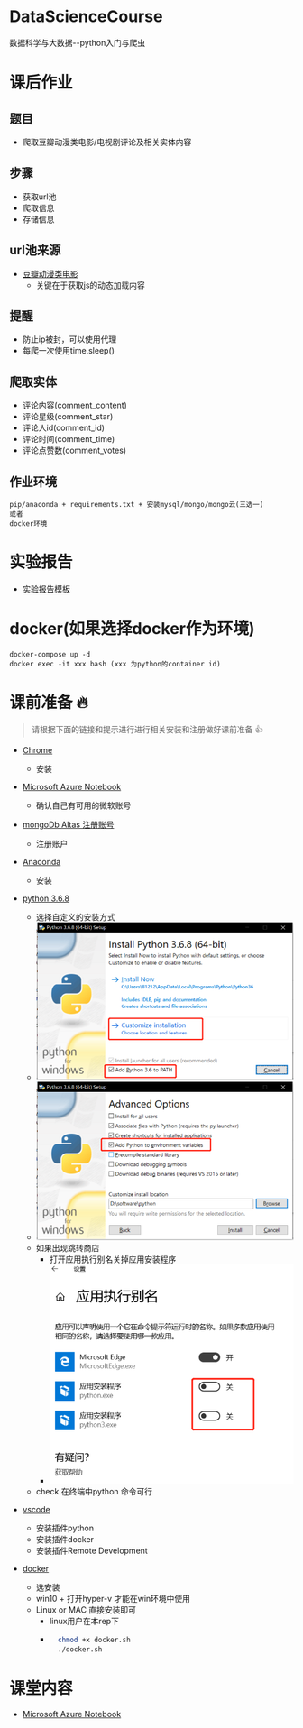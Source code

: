 # DataScienceCourse
数据科学与大数据--python入门与爬虫

# 课后作业
## 题目
- 爬取豆瓣动漫类电影/电视剧评论及相关实体内容

## 步骤
- 获取url池
- 爬取信息
- 存储信息

## url池来源
- [豆瓣动漫类电影](https://movie.douban.com/tag/#/?sort=U&range=0,10&tags=%E5%8A%A8%E6%BC%AB)
    - 关键在于获取js的动态加载内容

## 提醒
- 防止ip被封，可以使用代理
- 每爬一次使用time.sleep()

## 爬取实体
- 评论内容(comment_content)
- 评论星级(comment_star)
- 评论人id(comment_id)
- 评论时间(comment_time)
- 评论点赞数(comment_votes)

## 作业环境
```
pip/anaconda + requirements.txt + 安装mysql/mongo/mongo云(三选一)
或者
docker环境
```

# 实验报告
- [实验报告模板](./实验报告/)

# docker(如果选择docker作为环境)
```
docker-compose up -d
docker exec -it xxx bash (xxx 为python的container id)
```



# 课前准备 :fire: 
> 请根据下面的链接和提示进行进行相关安装和注册做好课前准备 :+1:
- [Chrome](https://www.google.cn/intl/zh-CN/chrome/)
  
    - 安装
- [Microsoft Azure Notebook](https://notebooks.azure.com/)
  
    - 确认自己有可用的微软账号
- [mongoDb Altas 注册账号](https://www.mongodb.com/cloud)
  
    - 注册账户
- [Anaconda](https://www.anaconda.com/)
  
    - 安装
- [python 3.6.8](https://www.python.org/ftp/python/3.6.8/python-3.6.8-amd64.exe)
  
    - 选择自定义的安装方式
    - ![img](./img/wechat1.png)
    - ![img](./img/wechat2.png)
    - 如果出现跳转商店
      - 打开应用执行别名关掉应用安装程序
      - ![img](./img/wechat3.png)
    - check 在终端中python 命令可行
- [vscode](https://code.visualstudio.com/)
    - 安装插件python 
    - 安装插件docker
    - 安装插件Remote Development
- [docker](https://hub.docker.com/?overlay=onboarding)
  
    - 选安装
    - win10 + 打开hyper-v 才能在win环境中使用
    - Linux or MAC 直接安装即可
        - linux用户在本rep下 
        - ```bash
            chmod +x docker.sh
            ./docker.sh
            ```

# 课堂内容
- [Microsoft Azure Notebook](https://notebooks.azure.com/JA1LE1/projects/XMUDataScienceAndBigData)